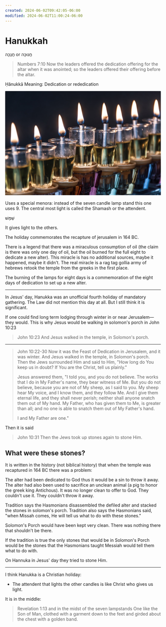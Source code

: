 ```yaml
---
created: 2024-06-02T09:42:05-06:00
modified: 2024-06-02T11:00:24-06:00
---
```


# Hanukkah

חֲנֻכָּה‎ or חֲנוּכָּה‎

> Numbers 7:10
> Now the leaders offered the dedication offering for the altar when it was anointed; so the leaders offered their offering before the altar.

Ḥănukkā
Meaning: Dedication or rededication

![Image](./b6db6bb49f8cb2dac070a4067cddcd8d.jpg) 



Uses a special menora: instead of the seven candle lamp stand this one uses 9. The central most light is called the Shamash or the attendent. 

שַׁמָּשׁ

It gives light to the others.

The holiday commemorates the recapture of jerusalem in 164 BC.

There is a legend that there was a miraculous consumption of oil (the claim is there was only one day of oil, but the oil burned for the full eight to dedicate a new alter). This miracle is has no additional sources, maybe it happened, maybe it didn't. The real miracle is a rag tag gollia army of hebrews retook the temple from the greeks in the first place.

The burning of the lamps for eight days is a commemoration of the eight days of dedication to set up a new alter.

----

In Jesus' day, Hanukka was an unofficial fourth holiday of mandatory gathering. The Law did not mention this day at all. But I still think it is significant. 

If one could find long term lodging through winter in or near Jerusalem—they would. This is why Jesus would be walking in solomon's porch in John 10:23

> John 10:23
> And Jesus walked in the temple, in Solomon's porch.

----

> John 10:22-30
> Now it was the Feast of Dedication in Jerusalem, and it was winter. And Jesus walked in the temple, in Solomon's porch. Then the Jews surrounded Him and said to Him, "How long do You keep us in doubt? If You are the Christ, tell us plainly."
> 
> Jesus answered them, "I told you, and you do not believe. The works that I do in My Father's name, they bear witness of Me. But you do not believe, because you are not of My sheep, as I said to you. My sheep hear My voice, and I know them, and they follow Me. And I give them eternal life, and they shall never perish; neither shall anyone snatch them out of My hand. My Father, who has given them to Me, is greater than all; and no one is able to snatch them out of My Father's hand.
> 
> I and My Father are one."

Then it is said
> John 10:31
> Then the Jews took up stones again to stone Him.

## What were these stones?

It is written in the history (not biblical history) that when the temple was recaptured in 164 BC there was a problem:

The alter had been dedicated to God thus it would be a sin to throw it away. The alter had also been used to sacrifice an unclean animal (a pig to honor the greek king Antichous). It was no longer clean to offer to God. They couldn't use it. They couldn't throw it away.

Tradition says the Hasmonians disassembled the defiled alter and stacked the stones in solomon's porch. Tradition also says the Hasmonians said, "when Missah comes, He will tell us what to do with these stones."

Solomon's Porch would have been kept very clean. There was nothing there that shouldn't be there.

If the tradition is true the only stones that would be in Solomon's Porch would be the stones that the Hasmonians taught Messiah would tell them what to do with.

On Hannuka in Jesus' day they tried to stone Him.

----

I think Hanukka is a Christian holiday:
- The attendent that lights the other candles is like Christ who gives us light.

It is in the middle: 
> Revelation 1:13
> and in the midst of the seven lampstands One like the Son of Man, clothed with a garment down to the feet and girded about the chest with a golden band.
